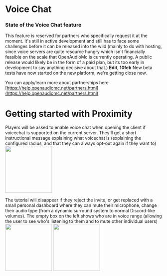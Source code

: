 # Voice Chat

### State of the Voice Chat feature
This feature is reserved for partners who specifically request it at the moment. It's still in active development and still has to face some challenges before it can be released into the wild (mainly to do with hosting, since voice servers are quite resource hungry which isn't financially feasible on the scale that OpenAudioMc is currently operating. A public release would likely be in the form of a paid plan, but its too early in development to say anything decisive about that.)
**Edit, 10feb** New beta tests have now started on the new platform, we're getting close now.

You can apply/learn more about partnerships here [https://help.openaudiomc.net/partners.html](https://help.openaudiomc.net/partners.html)

# Getting started with Proximity
Players will be asked to enable voice chat when opening the client if voicechat is supported on the current server. They'll get a short instructional message explaining what voicechat is (explaining the configured radius, and that they can always opt-out again if they want to)
<br /><img src="https://i.imgur.com/izW2GLE.png" height="150px" />

The tutorial will disappear if they reject the invite, or get replaced with a small personal dashboard where they can mute their microphone, change their audio type (from a dynamic surround system to normal Discord-like volumes). The empty box on the left shows who are in voice range (allowing the user to see who's listening to them and to mute other individual users)
<br /><img src="https://i.imgur.com/WyPdgov.png" height="150px" />
<img src="https://i.imgur.com/e2aBjiK.png" height="150px" />

